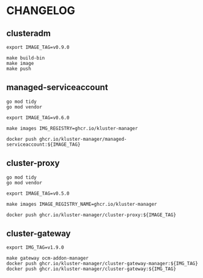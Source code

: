 # CHANGELOG

## clusteradm

```
export IMAGE_TAG=v0.9.0

make build-bin
make image
make push
```


## managed-serviceaccount

```
go mod tidy
go mod vendor

export IMAGE_TAG=v0.6.0

make images IMG_REGISTRY=ghcr.io/kluster-manager

docker push ghcr.io/kluster-manager/managed-serviceaccount:${IMAGE_TAG}
```

## cluster-proxy

```
go mod tidy
go mod vendor

export IMAGE_TAG=v0.5.0

make images IMAGE_REGISTRY_NAME=ghcr.io/kluster-manager

docker push ghcr.io/kluster-manager/cluster-proxy:${IMAGE_TAG}
```

## cluster-gateway

```
export IMG_TAG=v1.9.0

make gateway ocm-addon-manager
docker push ghcr.io/kluster-manager/cluster-gateway-manager:${IMG_TAG}
docker push ghcr.io/kluster-manager/cluster-gateway:${IMG_TAG}
```
